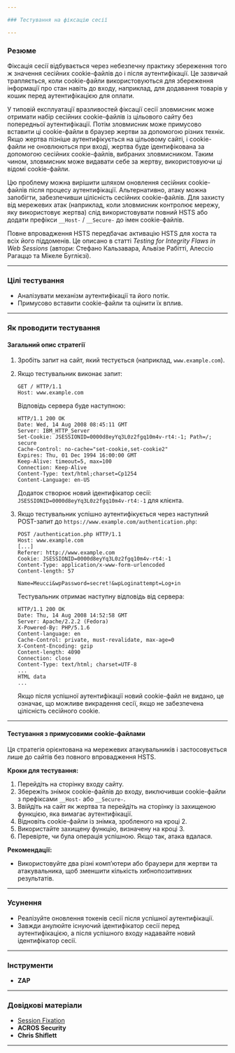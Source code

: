 ```yaml
---

### Тестування на фіксацію сесії

---
```


### Резюме  

Фіксація сесії відбувається через небезпечну практику збереження того ж значення сесійних cookie-файлів до і після аутентифікації. Це зазвичай трапляється, коли cookie-файли використовуються для збереження інформації про стан навіть до входу, наприклад, для додавання товарів у кошик перед аутентифікацією для оплати.  

У типовій експлуатації вразливостей фіксації сесії зловмисник може отримати набір сесійних cookie-файлів із цільового сайту без попередньої аутентифікації. Потім зловмисник може примусово вставити ці cookie-файли в браузер жертви за допомогою різних технік. Якщо жертва пізніше аутентифікується на цільовому сайті, і cookie-файли не оновлюються при вході, жертва буде ідентифікована за допомогою сесійних cookie-файлів, вибраних зловмисником. Таким чином, зловмисник може видавати себе за жертву, використовуючи ці відомі cookie-файли.  

Цю проблему можна вирішити шляхом оновлення сесійних cookie-файлів після процесу аутентифікації. Альтернативно, атаку можна запобігти, забезпечивши цілісність сесійних cookie-файлів. Для захисту від мережевих атак (наприклад, коли зловмисник контролює мережу, яку використовує жертва) слід використовувати повний HSTS або додати префікси `__Host-` / `__Secure-` до імен cookie-файлів.  

Повне впровадження HSTS передбачає активацію HSTS для хоста та всіх його піддоменів. Це описано в статті *Testing for Integrity Flaws in Web Sessions* (автори: Стефано Кальзавара, Альвізе Рабітті, Алессіо Рагаццо та Мікеле Буглієзі).  

---

### Цілі тестування  

- Аналізувати механізм аутентифікації та його потік.  
- Примусово вставити cookie-файли та оцінити їх вплив.  

---

### Як проводити тестування  

#### Загальний опис стратегії  

1. Зробіть запит на сайт, який тестується (наприклад, `www.example.com`).  
2. Якщо тестувальник виконає запит:  
   ```
   GET / HTTP/1.1  
   Host: www.example.com  
   ```
   Відповідь сервера буде наступною:  
   ```
   HTTP/1.1 200 OK  
   Date: Wed, 14 Aug 2008 08:45:11 GMT  
   Server: IBM_HTTP_Server  
   Set-Cookie: JSESSIONID=0000d8eyYq3L0z2fgq10m4v-rt4:-1; Path=/; secure  
   Cache-Control: no-cache="set-cookie,set-cookie2"  
   Expires: Thu, 01 Dec 1994 16:00:00 GMT  
   Keep-Alive: timeout=5, max=100  
   Connection: Keep-Alive  
   Content-Type: text/html;charset=Cp1254  
   Content-Language: en-US  
   ```
   Додаток створює новий ідентифікатор сесії: `JSESSIONID=0000d8eyYq3L0z2fgq10m4v-rt4:-1` для клієнта.  

3. Якщо тестувальник успішно аутентифікується через наступний POST-запит до `https://www.example.com/authentication.php`:  
   ```
   POST /authentication.php HTTP/1.1  
   Host: www.example.com  
   [...]  
   Referer: http://www.example.com  
   Cookie: JSESSIONID=0000d8eyYq3L0z2fgq10m4v-rt4:-1  
   Content-Type: application/x-www-form-urlencoded  
   Content-length: 57  

   Name=Meucci&wpPassword=secret!&wpLoginattempt=Log+in  
   ```

   Тестувальник отримає наступну відповідь від сервера:  
   ```
   HTTP/1.1 200 OK  
   Date: Thu, 14 Aug 2008 14:52:58 GMT  
   Server: Apache/2.2.2 (Fedora)  
   X-Powered-By: PHP/5.1.6  
   Content-language: en  
   Cache-Control: private, must-revalidate, max-age=0  
   X-Content-Encoding: gzip  
   Content-length: 4090  
   Connection: close  
   Content-Type: text/html; charset=UTF-8  
   ...  
   HTML data  
   ...
   ```

   Якщо після успішної аутентифікації новий cookie-файл не видано, це означає, що можливе викрадення сесії, якщо не забезпечена цілісність сесійного cookie.  

---

#### Тестування з примусовими cookie-файлами  

Ця стратегія орієнтована на мережевих атакувальників і застосовується лише до сайтів без повного впровадження HSTS.  

**Кроки для тестування:**  
1. Перейдіть на сторінку входу сайту.  
2. Збережіть знімок cookie-файлів до входу, виключивши cookie-файли з префіксами `__Host-` або `__Secure-`.  
3. Ввійдіть на сайт як жертва та перейдіть на сторінку із захищеною функцією, яка вимагає аутентифікації.  
4. Відновіть cookie-файли із знімка, зробленого на кроці 2.  
5. Використайте захищену функцію, визначену на кроці 3.  
6. Перевірте, чи була операція успішною. Якщо так, атака вдалася.  

**Рекомендації:**  
- Використовуйте два різні комп’ютери або браузери для жертви та атакувальника, щоб зменшити кількість хибнопозитивних результатів.  

---

### Усунення  

- Реалізуйте оновлення токенів сесії після успішної аутентифікації.  
- Завжди анулюйте існуючий ідентифікатор сесії перед аутентифікацією, а після успішного входу надавайте новий ідентифікатор сесії.  

---

### Інструменти  

- **ZAP**

---

### Довідкові матеріали  

- [Session Fixation](https://en.wikipedia.org/wiki/Session_fixation)  
- **ACROS Security**  
- **Chris Shiflett**

---
